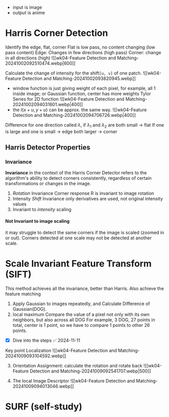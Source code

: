 - input is image
- output is anime
# Harris Corner Detection
Identify the edge, flat, corner
   Flat is low pass, no content changing (low pass content)
   Edge: Changes in few directions (high pass)
   Corner: change in all directions (high)
![[wk04-Feature Detection and Matching-20241002092510474.webp|600]]

 Calculate the change of intensity for the shift`[u, v]` of one patch.
![[wk04-Feature Detection and Matching-20241002093820945.webp]]
- window function is just giving weight of each pixel, for example, all 1 inside image; or Gaussian function, center has more weights
Tylor Series for 2D function
![[wk04-Feature Detection and Matching-20241002094031601.webp|400]]
- the $I(x+u, y+u)$ can be approx. the same way.
  ![[wk04-Feature Detection and Matching-20241002094706726.webp|400]]

Difference for one direction called $\lambda$, 
	if $\lambda_1$ and $\lambda_2$ are both small -> flat
	If one is large and one is small -> edge
	both larger -> corner

## Harris Detector Properties

### Invariance
**Invariance** in the context of the Harris Corner Detector refers to the algorithm's ability to detect corners consistently, regardless of certain transformations or changes in the image.
1. *Rotation* Invariance
	Corner response R is invariant to image rotation
2. Intensity *Shift* Invariance
	only derivatives are used, not original intensity values
3. Invariant to *intensity* scaling
#### Not Invariant to image scaling
it may struggle to detect the same corners if the image is scaled (zoomed in or out). Corners detected at one scale may not be detected at another scale.

# Scale Invariant Feature Transform (SIFT)
This method achieves all the invariance, better than Harris. Also achieve the feature matching
1. Apply Gaussian to images repeatedly, and Calculate Difference of Gaussian(DOG).
2. local maximum
   Compare the value of a pixel not only with its own neighbors, but also across all DOG
   For example, 3 DOG, 27 points in total, center is 1 point, so we have to compare 1 points to other 26 points.
- [x] Dive into the steps ✅ 2024-11-11

Key point  Localization
![[wk04-Feature Detection and Matching-20241009093104592.webp]]

3. Orientation Assignment: calculate the rotation and rotate back
   ![[wk04-Feature Detection and Matching-20241009092541707.webp|500]]

4. The local Image Descriptor
   ![[wk04-Feature Detection and Matching-20241009094013046.webp]]
   
   

# SURF (self-study)



